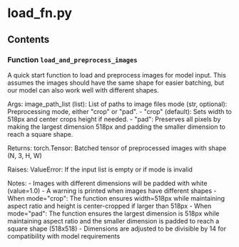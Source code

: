 # load_fn.py

## Contents

### Function `load_and_preprocess_images`

A quick start function to load and preprocess images for model input.
This assumes the images should have the same shape for easier batching, but our model can also work well with different shapes.

Args:
    image_path_list (list): List of paths to image files
    mode (str, optional): Preprocessing mode, either "crop" or "pad".
                         - "crop" (default): Sets width to 518px and center crops height if needed.
                         - "pad": Preserves all pixels by making the largest dimension 518px
                           and padding the smaller dimension to reach a square shape.

Returns:
    torch.Tensor: Batched tensor of preprocessed images with shape (N, 3, H, W)

Raises:
    ValueError: If the input list is empty or if mode is invalid

Notes:
    - Images with different dimensions will be padded with white (value=1.0)
    - A warning is printed when images have different shapes
    - When mode="crop": The function ensures width=518px while maintaining aspect ratio
      and height is center-cropped if larger than 518px
    - When mode="pad": The function ensures the largest dimension is 518px while maintaining aspect ratio
      and the smaller dimension is padded to reach a square shape (518x518)
    - Dimensions are adjusted to be divisible by 14 for compatibility with model requirements